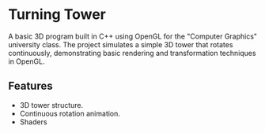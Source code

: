# Turning Tower

A basic 3D program built in C++ using OpenGL for the "Computer Graphics" university class. The project simulates a simple 3D tower that rotates continuously, demonstrating basic rendering and transformation techniques in OpenGL.

## Features
- 3D tower structure.
- Continuous rotation animation.
- Shaders
